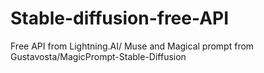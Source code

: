 # Stable-diffusion-free-API
Free API from Lightning.AI/ Muse and Magical prompt from Gustavosta/MagicPrompt-Stable-Diffusion
